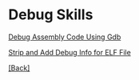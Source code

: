 # Debug Skills  

[Debug Assembly Code Using Gdb](https://github.com/Hankin-Liu/hankin.github.io/blob/master/debug_skills/use_gdb_debug_assembly_code.md)  

[Strip and Add Debug Info for ELF File](https://github.com/Hankin-Liu/hankin.github.io/blob/master/debug_skills/strip_and_add_debug_info.md)  

[\[Back</font>\]](https://github.com/Hankin-Liu/hankin.github.io/blob/master/README.md)
